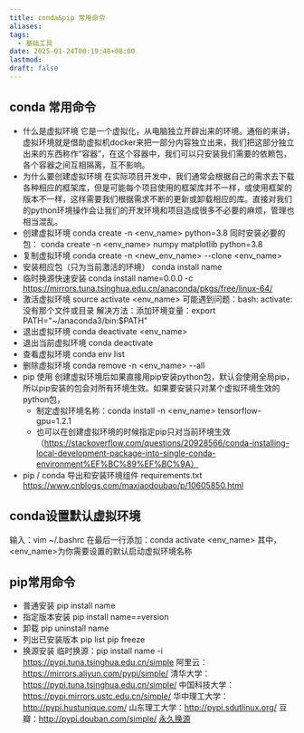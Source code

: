 ```yaml
---
title: conda&pip 常用命令
aliases: 
tags:
  - 基础工具
date: 2025-01-24T00:19:48+08:00
lastmod: 
draft: false
---
```


## conda 常用命令
- 什么是虚拟环境
    它是一个虚拟化，从电脑独立开辟出来的环境。通俗的来讲，虚拟环境就是借助虚拟机docker来把一部分内容独立出来，我们把这部分独立出来的东西称作“容器”，在这个容器中，我们可以只安装我们需要的依赖包，各个容器之间互相隔离，互不影响。
- 为什么要创建虚拟环境
    在实际项目开发中，我们通常会根据自己的需求去下载各种相应的框架库，但是可能每个项目使用的框架库并不一样，或使用框架的版本不一样，这样需要我们根据需求不断的更新或卸载相应的库。直接对我们的python环境操作会让我们的开发环境和项目造成很多不必要的麻烦，管理也相当混乱。
- 创建虚拟环境 
    conda create -n <env_name> python=3.8
    同时安装必要的包：
    conda create -n <env_name> numpy matplotlib python=3.8
- 复制虚拟环境
    conda create -n <new_env_name> --clone <env_name>
- 安装相应包（只为当前激活的环境）
    conda install name
- 临时换源快速安装
        conda install name=0.0.0 -c https://mirrors.tuna.tsinghua.edu.cn/anaconda/pkgs/free/linux-64/
- 激活虚拟环境
    source activate <env_name>
    可能遇到问题：bash: activate: 没有那个文件或目录
    解决方法：添加环境变量：export PATH="~/anaconda3/bin:$PATH"
- 退出虚拟环境
    conda deactivate <env_name>
- 退出当前虚拟环境
    conda deactivate
- 查看虚拟环境
    conda env list
- 删除虚拟环境
    conda remove -n <env_name> --all
- pip 使用
    创建虚拟环境后如果直接用pip安装python包，默认会使用全局pip，所以pip安装的包会对所有环境生效。如果要安装只对某个虚拟环境生效的python包，
    - 制定虚拟环境名称：conda install -n <env_name> tensorflow-gpu=1.2.1
    - 也可以在创建虚拟环境的时候指定pip只对当前环境生效（https://stackoverflow.com/questions/20928566/conda-installing-local-development-package-into-single-conda-environment%EF%BC%89%EF%BC%9A）
- pip / conda 导出和安装环境组件 requirements.txt
    https://www.cnblogs.com/maxiaodoubao/p/10605850.html

## conda设置默认虚拟环境
输入：vim ~/.bashrc
在最后一行添加：conda activate <env_name>
其中，<env_name>为你需要设置的默认启动虚拟环境名称

## pip常用命令
- 普通安装 
    pip install name
- 指定版本安装
    pip install name==version
- 卸载
    pip uninstall name
- 列出已安装版本
    pip list
    pip freeze
- 换源安装
    临时换源：pip install name -i https://pypi.tuna.tsinghua.edu.cn/simple
    阿里云： https://mirrors.aliyun.com/pypi/simple/
    清华大学：https://pypi.tuna.tsinghua.edu.cn/simple/
    中国科技大学：https://pypi.mirrors.ustc.edu.cn/simple/
    华中理工大学：http://pypi.hustunique.com/
    山东理工大学：http://pypi.sdutlinux.org/ 
    豆瓣：http://pypi.douban.com/simple/
    [永久换源](https://blog.csdn.net/weixin_67182546/article/details/123827008)